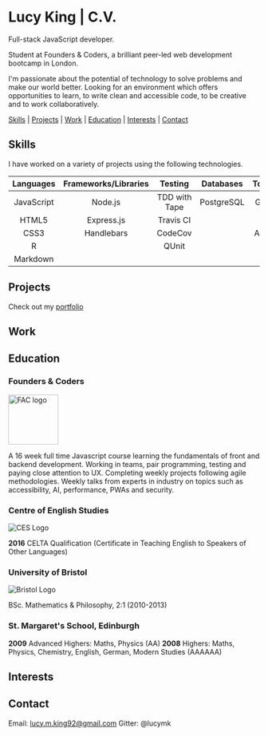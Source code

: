 # Lucy King | C.V.

Full-stack JavaScript developer.

Student at Founders & Coders, a brilliant peer-led web development bootcamp in London.

I'm passionate about the potential of technology to solve problems and make our world better. Looking for an environment which offers opportunities to learn, to write clean and accessible code, to be creative and to work collaboratively. 

[Skills](#skills) | [Projects](#projects) | [Work](#work) | [Education](#education) | [Interests](#interests) | [Contact](#contact) 

## <a name="skills">Skills

I have worked on a variety of projects using the following technologies.

| Languages       | Frameworks/Libraries  | Testing       | Databases  | Tools/Others     |
| :-------------: | :-------------------: | :-----------: | :--------: | :--------------: |
| JavaScript      | Node.js          	  | TDD with Tape | PostgreSQL | Git & GitHub     |
| HTML5       	  | Express.js        	  | Travis CI 	  |            | Heroku           |
| CSS3		      | Handlebars            | CodeCov       |            | Accessibility    |
| R               |                       | QUnit         |            |                  |
| Markdown		  | 					  |				  |			   |				  |

## <a name="projects">Projects

Check out my [portfolio](https://github.com/lucymk/portfolio)

## <a name="work">Work

## <a name="education">Education

### Founders & Coders
<img src="https://media.licdn.com/media/p/8/005/0a3/300/0f370ec.png" alt="FAC logo" width="100px">

A 16 week full time Javascript course learning the fundamentals of front and backend development. Working in teams, pair programming, testing and paying close attention to UX. Completing weekly projects following agile methodologies. Weekly talks from experts in industry on topics such as accessibility, AI, performance, PWAs and security. 

### Centre of English Studies
![](https://www.ces-schools.com/images/default-source/default-album/ces-schools.png?sfvrsn=1 "CES Logo")

__2016__ CELTA Qualification (Certificate in Teaching English to Speakers of Other Languages) 

### University of Bristol
![](http://www.bristol.ac.uk/media-library/sites/public-relations/images/logos/full-colour-png.png "Bristol Logo")

BSc. Mathematics & Philosophy, 2:1 (2010-2013)

### St. Margaret's School, Edinburgh							    

__2009__ Advanced Highers: Maths, Physics (AA)
__2008__ Highers: Maths, Physics, Chemistry, English, German, Modern Studies (AAAAAA)

## <a name="interests">Interests

## <a name="contact">Contact

Email: lucy.m.king92@gmail.com
Gitter: @lucymk